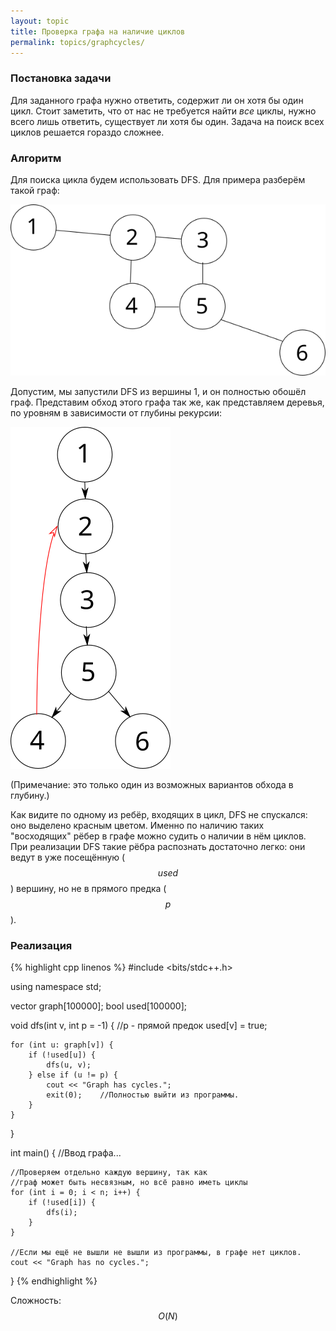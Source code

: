 ```yaml
---
layout: topic
title: Проверка графа на наличие циклов
permalink: topics/graphcycles/
---
```


### Постановка задачи

Для заданного графа нужно ответить, содержит ли он хотя бы один цикл. Стоит
заметить, что от нас не требуется найти *все* циклы, нужно всего лишь
ответить, существует ли хотя бы один. Задача на поиск всех циклов решается
гораздо сложнее.

### Алгоритм

Для поиска цикла будем использовать DFS. Для примера разберём такой граф:

![Граф с циклом](graph_cycles.png)

Допустим, мы запустили DFS из вершины 1, и он полностью обошёл граф.
Представим обход этого графа так же, как представляем деревья, по уровням
в зависимости от глубины рекурсии:

![Граф с циклом с обозначенным ребром](graph_cycles2.png)

(Примечание: это только один из возможных вариантов обхода в глубину.)

Как видите по одному из ребёр, входящих в цикл, DFS не спускался: оно
выделено красным цветом. Именно по наличию таких "восходящих" рёбер в графе
можно судить о наличии в нём циклов. При реализации DFS такие рёбра распознать
достаточно легко: они ведут в уже посещённую ($$used$$) вершину, но не в прямого
предка ($$p$$).

### Реализация

{% highlight cpp linenos %}
#include <bits/stdc++.h>

using namespace std;

vector<int> graph[100000];
bool used[100000];

void dfs(int v, int p = -1) {    //p - прямой предок
    used[v] = true;

    for (int u: graph[v]) {
        if (!used[u]) {
            dfs(u, v);
        } else if (u != p) {
            cout << "Graph has cycles.";
            exit(0);    //Полностью выйти из программы.
        }
    }
}

int main() {
    //Ввод графа...

    //Проверяем отдельно каждую вершину, так как
    //граф может быть несвязным, но всё равно иметь циклы
    for (int i = 0; i < n; i++) {
        if (!used[i]) {
            dfs(i);
        }
    }

    //Если мы ещё не вышли не вышли из программы, в графе нет циклов.
    cout << "Graph has no cycles.";
}
{% endhighlight %}


Сложность: $$O(N)$$
